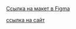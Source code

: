 

[Ссылка на макет в Figma](https://www.figma.com/file/StZjf8HnoeLdiXS7dYrLAh/JavaScript.-Sprint-4)

[ссылка на сайт](https://romanbabskikh.github.io/mesto/index.html)




